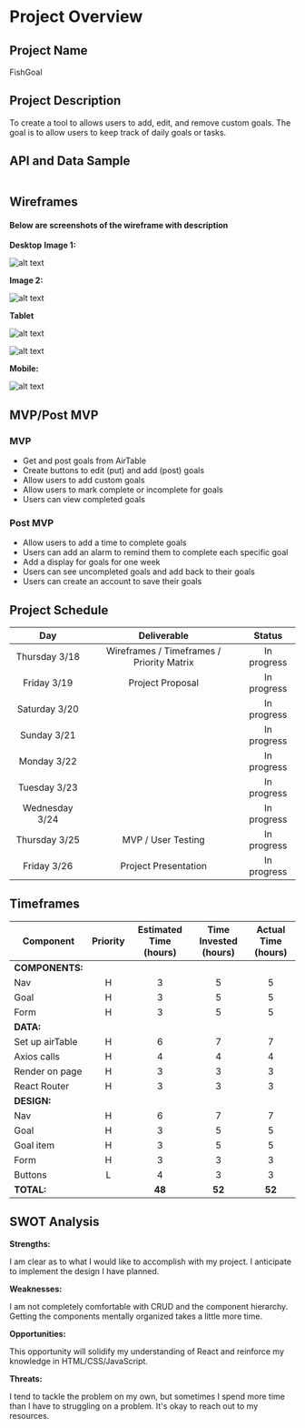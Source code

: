 # Project Overview

## Project Name
FishGoal

## Project Description
To create a tool to allows users to add, edit, and remove custom goals. The goal is to allow users to keep track of daily goals or tasks.

## API and Data Sample
```

```

## Wireframes

#### Below are screenshots of the wireframe with description

**Desktop**
**Image 1:**  

![alt text](/public/desktop-1.png)

**Image 2:**

![alt text](/public/desktop-2.png)


**Tablet**

![alt text](/public/tablet-1.png)

![alt text](/public/tablet-2.png)

**Mobile:**

![alt text](/public/mobile.png)

## MVP/Post MVP

### MVP
* Get and post goals from AirTable
* Create buttons to edit (put) and add (post) goals
* Allow users to add custom goals 
* Allow users to mark complete or incomplete for goals
* Users can view completed goals 

### Post MVP
* Allow users to add a time to complete goals
* Users can add an alarm to remind them to complete each specific goal
* Add a display for goals for one week
* Users can see uncompleted goals and add back to their goals
* Users can create an account to save their goals


## Project Schedule
| Day | Deliverable | Status |
| :----: | :----: | :----: |
| Thursday 3/18 | Wireframes / Timeframes / Priority Matrix | In progress |
| Friday 3/19 | Project Proposal | In progress |
| Saturday 3/20 |  | In progress |
| Sunday 3/21 | | In progress |
| Monday 3/22 | | In progress |
| Tuesday 3/23 | | In progress |
| Wednesday 3/24 | | In progress |
| Thursday 3/25 | MVP / User Testing | In progress |
| Friday 3/26 | Project Presentation | In progress |

## Timeframes
| Component | Priority | Estimated Time (hours) | Time Invested (hours) | Actual Time (hours) |
| --------- | :----: | :----: | :----: | :----: |
| **COMPONENTS:** |
| Nav              | H | 3 | 5 | 5 |
| Goal             | H | 3 | 5 | 5 |
| Form             | H | 3 | 5 | 5 |
| **DATA:** |
| Set up airTable | H | 6 | 7 | 7 |
| Axios calls     | H | 4 | 4 | 4 |
| Render on page  | H | 3 | 3 | 3 |
| React Router    | H | 3 | 3 | 3 |
| **DESIGN:** |
| Nav             | H | 6 | 7 | 7 |
| Goal            | H | 3 | 5 | 5 |
| Goal item       | H | 3 | 5 | 5 |
| Form            | H | 3 | 3 | 3 |
| Buttons         | L | 4 | 3 | 3 |
| **TOTAL:**                |   |**48**|**52**|**52**| 

## SWOT Analysis
**Strengths:**

I am clear as to what I would like to accomplish with my project. I anticipate to implement the design I have planned. 

**Weaknesses:**

I am not completely comfortable with CRUD and the component hierarchy. Getting the components mentally organized takes a little more time. 

**Opportunities:**

This opportunity will solidify my understanding of React and reinforce my knowledge in HTML/CSS/JavaScript. 

**Threats:**

I tend to tackle the problem on my own, but sometimes I spend more time than I have to struggling on a problem. It's okay to reach out to my resources. 